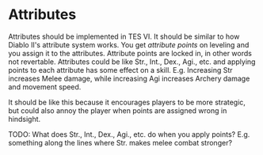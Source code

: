 # Attributes

Attributes should be implemented in TES VI. It should be similar to how Diablo II's attribute system works. You get *attribute points* on leveling and you assign it to the attributes. Attribute points are locked in, in other words not revertable. Attributes could be like Str., Int., Dex., Agi., etc. and applying points to each attribute has some effect on a skill. E.g. Increasing Str increases Melee damage, while increasing Agi increases Archery damage and movement speed.

It should be like this because it encourages players to be more strategic, but could also annoy the player when points are assigned wrong in hindsight.

TODO: What does Str., Int., Dex., Agi., etc. do when you apply points? E.g. something along the lines where Str. makes melee combat stronger?
